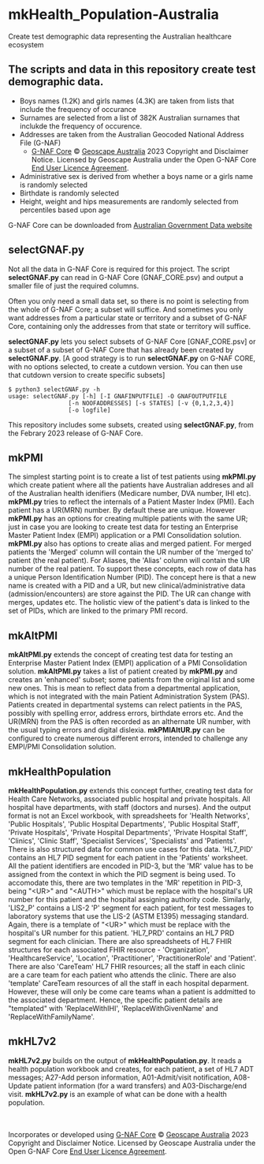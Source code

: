 # mkHealth_Population-Australia
Create test demographic data representing the Australian healthcare ecosystem

## The scripts and data in this repository create test demographic data.
* Boys names (1.2K) and girls names (4.3K) are taken from lists that include the frequency of occurance
* Surnames are selected from a list of 382K Australian surnames that inclukde the frequency of occurence.
* Addresses are taken from the Australian Geocoded National Address File (G-NAF)
  * [G-NAF Core](https://geoscape.com.au/data/g-naf-core/) © [Geoscape Australia](https://geoscape.com.au/) 2023 Copyright and Disclaimer Notice. Licensed by Geoscape Australia under the Open G-NAF Core [End User Licence Agreement](https://geoscape.com.au/wp-content/uploads/2022/08/EULA-G-NAF-Core-1.pdf).
* Administrative sex is derived from whether a boys name or a girls name is randomly selected
* Birthdate is randomly selected
* Height, weight and hips measurements are randomly selected from percentiles based upon age

G-NAF Core can be downloaded from [Australian Government Data website](https://data.gov.au/search?q=G-NAF)

## selectGNAF.py
Not all the data in G-NAF Core is required for this project. The script **selectGNAF.py** can read in G-NAF Core (GNAF_CORE.psv) and output a smaller file of just the required columns.

Often you only need a small data set, so there is no point is selecting from the whole of G-NAF Core; a subset will suffice. And sometimes you only want addresses from a particular state or territory and a subset of G-NAF Core, containing only the addresses from that state or territory will suffice.

**selectGNAF.py** lets you select subsets of G-NAF Core [GNAF_CORE.psv] or a subset of a subset of G-NAF Core that has already been created by **selectGNAF.py**. [A good strategy is to run **selectGNAF.py** on G-NAF CORE, with no options selected, to create a cutdown version. You can then use that cutdown version to create specific subsets]

    $ python3 selectGNAF.py -h
    usage: selectGNAF.py [-h] [-I GNAFINPUTFILE] -O GNAFOUTPUTFILE
                     [-n NOOFADDRESSES] [-s STATES] [-v {0,1,2,3,4}]
                     [-o logfile]

This repository includes some subsets, created using **selectGNAF.py**, from the Febrary 2023 release of G-NAF Core.


## mkPMI
The simplest starting point is to create a list of test patients using **mkPMI.py** which create patient where all the patients have Australian addreses and all of the Australian health idenifiers (Medicare number, DVA number, IHI etc). 
**mkPMI.py** tries to reflect the internals of a Patient Master Index (PMI). Each patient has a UR(MRN) number. By default these are unique. However **mkPMI.py** has an options for creating multiple patients with the same UR; just in case you are looking to create test data for testing an Enterprise Master Patient Index (EMPI) application or a PMI Consolidation solution. **mkPMI.py** also has options to create alias and merged patient. For merged patients the 'Merged' column will contain the UR number of the 'merged to' patient (the real patient). For Aliases, the 'Alias' column will contain the UR number of the real patient. To support these concepts, each row of data has a unique Person Identification Number (PID). The concept here is that a new name is created with a PID and a UR, but new clinical/administrative data (admission/encounters) are store against the PID. The UR can change with merges, updates etc. The holistic view of the patient's data is linked to the set of PIDs, which are linked to the primary PMI record.

## mkAltPMI
**mkAltPMI.py** extends the concept of creating test data for testing an Enterprise Master Patient Index (EMPI) application of a PMI Consolidation solution.
**mkAltPMI.py** takes a list of patient created by **mkPMI.py** and creates an 'enhanced' subset; some patients from the original list and some new ones. This is mean to reflect data from a departmental application, which is not integrated with the main Patient Administration System (PAS). Patients created in departmental systems can relect patients in the PAS, possibly with spelling error, address errors, birthdate errors etc. And the UR(MRN) from the PAS is often recorded as an althernate UR number, with the usual typing errors and digital dislexia. **mkPMIAltUR.py** can be configured to create numerous different errors, intended to challenge any EMPI/PMI Consolidation solution.

## mkHealthPopulation
**mkHealthPopulation.py** extends this concept further, creating test data for Health Care Networks, associated public hospital and private hospitals. All hospital have departments, with staff (doctors and nurses). And the output format is not an Excel workbook, with spreadsheets for 'Health Networks', 'Public Hospitals', 'Public Hospital Departments', 'Public Hospital Staff', 'Private Hospitals', 'Private Hospital Departments', 'Private Hospital Staff', 'Clinics', 'Clinic Staff', 'Specialist Services', 'Specialists' and 'Patients'. There is also structured data for common use cases for this data. 'HL7_PID' contains an HL7 PID segment for each patient in the 'Patients' worksheet. All the patient identifiers are encoded in PID-3, but the 'MR' value has to be assigned from the context in which the PID segment is being used. To accomodate this, there are two templates in the 'MR' repetition in PID-3, being "\<UR\>" and "\<AUTH\>" which must be replace with the hospital's UR number for this patient and the hospital assigning authority code. Similarly, 'LIS2_P' contains a LIS-2 'P' segment for each patient, for test messages to laboratory systems that use the LIS-2 (ASTM E1395) messaging standard. Again, there is a template of "\<UR\>" which must be replace with the hospital's UR number for this patient. 'HL7_PRD' contains an HL7 PRD segment for each clinician. There are also spreadsheets of HL7 FHIR structures for each associated FHIR resource - 'Organization', 'HealthcareService', 'Location', 'Practitioner', 'PractitionerRole' and 'Patient'. There are also 'CareTeam' HL7 FHIR resources; all the staff in each clinic are a care team for each patient who attends the clinic. There are also 'template' CareTeam resources of all the staff in each hospital deparment. However, these will only be come care teams whan a patient is addmitted to the associated department. Hence, the specific patient details are "templated" with 'ReplaceWithIHI', 'ReplaceWithGivenName' and 'ReplaceWithFamilyName'.

## mkHL7v2
**mkHL7v2.py** builds on the output of **mkHealthPopulation.py**. It reads a health population workbook and creates, for each patient, a set of HL7 ADT messages; A27-Add person information, A01-Admit/visit notification, A08-Update patient information (for a ward transfers) and A03-Discharge/end visit. **mkHL7v2.py** is an example of what can be done with a health population.


<br/><br/>
Incorporates or developed using [G-NAF Core](https://geoscape.com.au/data/g-naf-core/) © [Geoscape Australia](https://geoscape.com.au/) 2023 Copyright and Disclaimer Notice. Licensed by Geoscape Australia under the Open G-NAF Core [End User Licence Agreement](https://geoscape.com.au/wp-content/uploads/2022/08/EULA-G-NAF-Core-1.pdf).